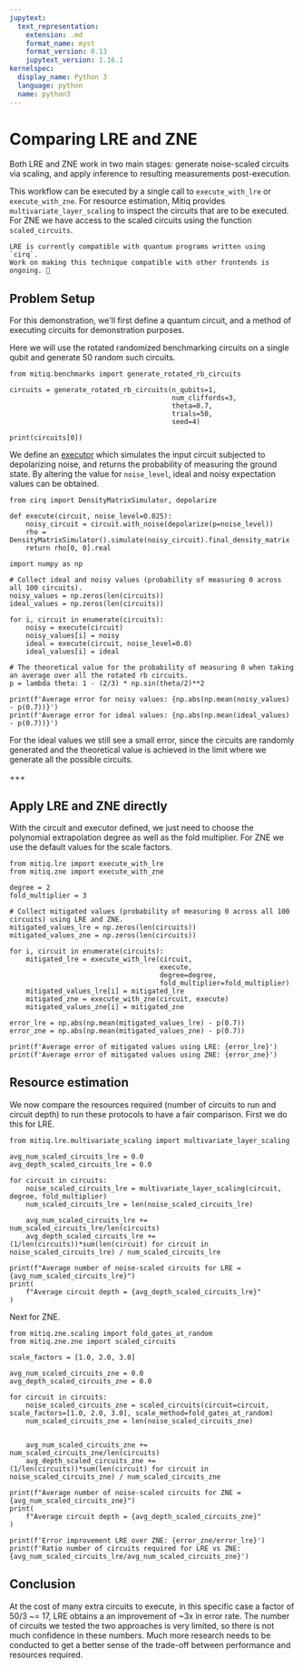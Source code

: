 ```yaml
---
jupytext:
  text_representation:
    extension: .md
    format_name: myst
    format_version: 0.13
    jupytext_version: 1.16.1
kernelspec:
  display_name: Python 3
  language: python
  name: python3
---
```


# Comparing LRE and ZNE

Both LRE and ZNE work in two main stages: generate noise-scaled circuits via scaling, and apply inference to resulting measurements post-execution.

This workflow can be executed by a single call to `execute_with_lre` or `execute_with_zne`.
For resource estimation, Mitiq provides `multivariate_layer_scaling` to inspect the circuits that are to be executed.
For ZNE we have access to the scaled circuits using the function `scaled_circuits`.

```{danger}
LRE is currently compatible with quantum programs written using `cirq`.
Work on making this technique compatible with other frontends is ongoing. 🚧
```

## Problem Setup

For this demonstration, we'll first define a quantum circuit, and a method of executing circuits for demonstration purposes.

Here we will use the rotated randomized benchmarking circuits on a single qubit and generate 50 random such circuits.

```{code-cell} ipython3
from mitiq.benchmarks import generate_rotated_rb_circuits

circuits = generate_rotated_rb_circuits(n_qubits=1,
                                        num_cliffords=3,
                                        theta=0.7,
                                        trials=50,
                                        seed=4)

print(circuits[0])
```

We define an [executor](../guide/executors.md) which simulates the input circuit subjected to depolarizing noise, and returns the probability of measuring the ground state.
By altering the value for `noise_level`, ideal and noisy expectation values can be obtained.

```{code-cell} ipython3
from cirq import DensityMatrixSimulator, depolarize

def execute(circuit, noise_level=0.025):
    noisy_circuit = circuit.with_noise(depolarize(p=noise_level))
    rho = DensityMatrixSimulator().simulate(noisy_circuit).final_density_matrix
    return rho[0, 0].real
```

```{code-cell} ipython3
import numpy as np

# Collect ideal and noisy values (probability of measuring 0 across all 100 circuits).
noisy_values = np.zeros(len(circuits))
ideal_values = np.zeros(len(circuits))

for i, circuit in enumerate(circuits):
    noisy = execute(circuit)
    noisy_values[i] = noisy
    ideal = execute(circuit, noise_level=0.0)
    ideal_values[i] = ideal
```

```{code-cell} ipython3
# The theoretical value for the probability of measuring 0 when taking an average over all the rotated rb circuits.
p = lambda theta: 1 - (2/3) * np.sin(theta/2)**2

print(f'Average error for noisy values: {np.abs(np.mean(noisy_values) - p(0.7))}')
print(f'Average error for ideal values: {np.abs(np.mean(ideal_values) - p(0.7))}')
```

For the ideal values we still see a small error, since the circuits are randomly generated and the theoretical value is achieved in the limit where we generate all the possible circuits.

+++

## Apply LRE and ZNE directly

With the circuit and executor defined, we just need to choose the polynomial extrapolation degree as well as the fold multiplier. For ZNE we use the default values for the scale factors.

```{code-cell} ipython3
from mitiq.lre import execute_with_lre
from mitiq.zne import execute_with_zne

degree = 2
fold_multiplier = 3

# Collect mitigated values (probability of measuring 0 across all 100 circuits) using LRE and ZNE.
mitigated_values_lre = np.zeros(len(circuits))
mitigated_values_zne = np.zeros(len(circuits))

for i, circuit in enumerate(circuits):
    mitigated_lre = execute_with_lre(circuit,
                                     execute,
                                     degree=degree,
                                     fold_multiplier=fold_multiplier)
    mitigated_values_lre[i] = mitigated_lre
    mitigated_zne = execute_with_zne(circuit, execute)
    mitigated_values_zne[i] = mitigated_zne
```

```{code-cell} ipython3
error_lre = np.abs(np.mean(mitigated_values_lre) - p(0.7))
error_zne = np.abs(np.mean(mitigated_values_zne) - p(0.7))

print(f'Average error of mitigated values using LRE: {error_lre}')
print(f'Average error of mitigated values using ZNE: {error_zne}')
```

## Resource estimation

We now compare the resources required (number of circuits to run and circuit depth) to run these protocols to have a fair comparison. First we do this for LRE.

```{code-cell} ipython3
from mitiq.lre.multivariate_scaling import multivariate_layer_scaling

avg_num_scaled_circuits_lre = 0.0
avg_depth_scaled_circuits_lre = 0.0

for circuit in circuits:
    noise_scaled_circuits_lre = multivariate_layer_scaling(circuit, degree, fold_multiplier)
    num_scaled_circuits_lre = len(noise_scaled_circuits_lre)

    avg_num_scaled_circuits_lre += num_scaled_circuits_lre/len(circuits)
    avg_depth_scaled_circuits_lre += (1/len(circuits))*sum(len(circuit) for circuit in noise_scaled_circuits_lre) / num_scaled_circuits_lre

print(f"Average number of noise-scaled circuits for LRE = {avg_num_scaled_circuits_lre}")
print(
    f"Average circuit depth = {avg_depth_scaled_circuits_lre}"
)
```

Next for ZNE.

```{code-cell} ipython3
from mitiq.zne.scaling import fold_gates_at_random
from mitiq.zne.zne import scaled_circuits

scale_factors = [1.0, 2.0, 3.0]

avg_num_scaled_circuits_zne = 0.0
avg_depth_scaled_circuits_zne = 0.0

for circuit in circuits:
    noise_scaled_circuits_zne = scaled_circuits(circuit=circuit, scale_factors=[1.0, 2.0, 3.0], scale_method=fold_gates_at_random)
    num_scaled_circuits_zne = len(noise_scaled_circuits_zne)


    avg_num_scaled_circuits_zne += num_scaled_circuits_zne/len(circuits)
    avg_depth_scaled_circuits_zne += (1/len(circuits))*sum(len(circuit) for circuit in noise_scaled_circuits_zne) / num_scaled_circuits_zne

print(f"Average number of noise-scaled circuits for ZNE = {avg_num_scaled_circuits_zne}")
print(
    f"Average circuit depth = {avg_depth_scaled_circuits_zne}"
)
```

```{code-cell} ipython3
print(f'Error improvement LRE over ZNE: {error_zne/error_lre}')
print(f'Ratio number of circuits required for LRE vs ZNE: {avg_num_scaled_circuits_lre/avg_num_scaled_circuits_zne}')
```

## Conclusion

At the cost of many extra circuits to execute, in this specific case a factor of 50/3 ~= 17, LRE obtains a an improvement of ~3x in error rate.
The number of circuits we tested the two approaches is very limited, so there is not much confidence in these numbers.
Much more research needs to be conducted to get a better sense of the trade-off between performance and resources required.
